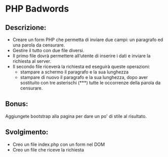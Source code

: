 # PHP Badwords

## Descrizione:

- Creare un form PHP che permetta di inviare due campi: un paragrafo ed una parola da censurare.
- Gestire il tutto con due file diversi.
- Il primo file dovrà permettere all’utente di inserire i dati e inviare la richiesta al server.
- Il secondo file riceverà la richiesta ed eseguirà queste operazioni:
  - stampare a schermo il paragrafo e la sua lunghezza
  - stampare di nuovo il paragrafo e la sua lunghezza, dopo aver sostituito con tre asterischi (\*\*\*) tutte le occorrenze della parola da censurare.

## Bonus:

Aggiungete bootstrap alla pagina per dare un po' di stile al risultato.

## Svolgimento:

- Creo un file index.php con un form nel DOM
- Creo un file che riceve la richiesta

